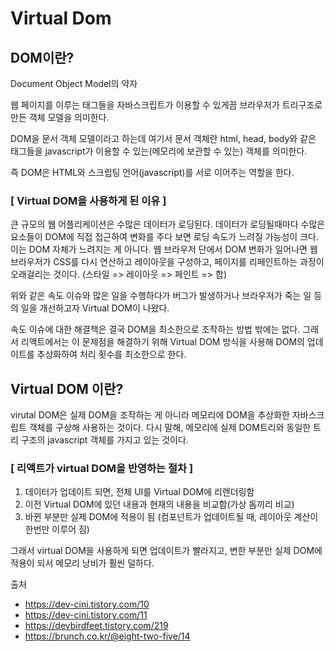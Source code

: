# Virtual Dom

## DOM이란?

Document Object Model의 약자

웹 페이지를 이루는 태그들을 자바스크립트가 이용할 수 있게끔 브라우저가 트리구조로 만든 객체 모델을 의미한다.

DOM을 문서 객체 모델이라고 하는데 여기서 문서 객체란 html, head, body와 같은 태그들을 javascript가 이용할 수 있는(메모리에 보관할 수 있는) 객체를 의미한다.

즉 DOM은 HTML와 스크립팅 언어(javascript)를 서로 이어주는 역할을 한다.

### [ Virtual DOM을 사용하게 된 이유 ]

큰 규모의 웹 어플리케이션은 수많은 데이터가 로딩된다. 데이터가 로딩될때마다 수많은 요소들이 DOM에 직접 접근하여 변화를 주다 보면 로딩 속도가 느려질 가능성이 크다. 이는 DOM 자체가 느려지는 게 아니다. 웹 브라우저 단에서 DOM 변화가 일어나면 웹 브라우저가 CSS를 다시 연산하고 레이아웃을 구성하고, 페이지를 리페인트하는 과정이 오래걸리는 것이다. (스타일 =>  레이아웃 => 페인트 => 합)

위와 같은 속도 이슈와 많은 일을 수행하다가 버그가 발생하거나 브라우저가 죽는 일 등의 일을 개선하고자 Virtual DOM이 나왔다.

속도 이슈에 대한 해결책은 결국 DOM을 최소한으로 조작하는 방법 밖에는 없다. 그래서 리액트에서는 이 문제점을 해결하기 위해 Virtual DOM 방식을 사용해 DOM의 업데이트를 추상화하여 처리 횟수를 최소한으로 한다.



## Virtual DOM 이란?

virutal DOM은 실제 DOM을 조작하는 게 아니라 메모리에 DOM을 추상화한 자바스크립트 객체를 구상해 사용하는 것이다. 다시 말해, 메모리에 실제 DOM트리와 동일한 트리 구조의 javascript 객체를 가지고 있는 것이다.

### [ 리액트가 virtual DOM을 반영하는 절차 ]

1. 데이터가 업데이트 되면, 전체 UI를 Virtual DOM에 리렌더링함
2. 이전 Virtual DOM에 있던 내용과 현재의 내용을 비교함(가상 돔끼리 비교)
3. 바뀐 부분만 실제 DOM에 적용이 됨 (컴포넌트가 업데이트될 때, 레이아웃 계산이 한번만 이루어 짐)

그래서 virtual DOM을 사용하게 되면 업데이트가 빨라지고, 변한 부분만 실제 DOM에 적용이 되서 메모리 낭비가 훨씬 덜하다.

출처  

- https://dev-cini.tistory.com/10
- https://dev-cini.tistory.com/11
- https://devbirdfeet.tistory.com/219
- https://brunch.co.kr/@eight-two-five/14

